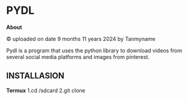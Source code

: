 # PYDL
**About**

© uploaded on date 9 months 11 years 2024 by Tanmyname

Pydl is a program that uses the python library to download videos from several social media platforms and images from pinterest. 
## INSTALLASION 
**Termux**
1.cd /sdcard 
2.git clone 

